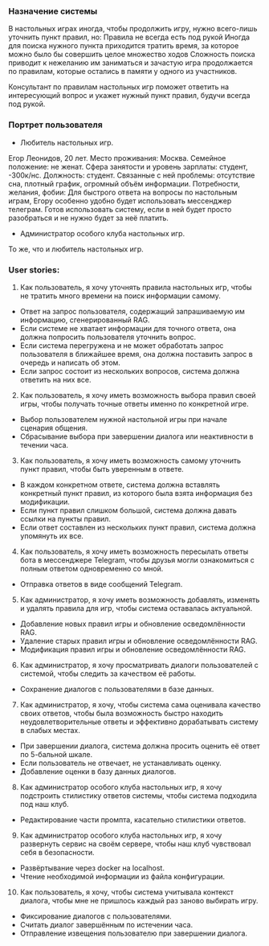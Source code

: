 ### Назначение системы

В настольных играх иногда, чтобы продолжить игру, нужно всего-лишь уточнить пункт правил, но:
Правила не всегда есть под рукой
Иногда для поиска нужного пункта приходится тратить время, за которое можно было бы совершить целое множество ходов
Сложность поиска приводит к нежеланию им заниматься и зачастую игра продолжается по правилам, которые остались в памяти у одного из участников.

Консультант по правилам настольных игр поможет ответить на интересующий вопрос и укажет нужный пункт правил, будучи всегда под рукой.


### Портрет пользователя

- Любитель настольных игр.

Егор Леонидов, 20 лет.
Место проживания: Москва.
Семейное положение: не женат.
Сфера занятости и уровень зарплаты: студент, -300к/нс.
Должность: студент.
Связанные с ней проблемы: отсутствие сна, плотный график, огромный объём информации.
Потребности, желания, фобии: Для быстрого ответа на вопросы по настольным играм, Егору особенно удобно будет использовать мессенджер телеграм. Готов использовать систему, если в ней будет просто разобраться и не нужно будет за неё платить.

- Администратор особого клуба настольных игр.

То же, что и любитель настольных игр.

### User stories:

1. Как пользователь, я хочу уточнять правила настольных игр, чтобы не тратить много времени на поиск информации самому.

- Ответ на запрос пользователя, содержащий запрашиваемую им информацию, сгенерированный RAG.
- Если системе не хватает информации для точного ответа, она должна попросить пользователя уточнить вопрос.
- Если система перегружена и не может обработать запрос пользователя в ближайшее время, она должна поставить запрос в очередь и написать об этом.
- Если запрос состоит из нескольких вопросов, система должна ответить на них все.

2. Как пользователь, я хочу иметь возможность выбора правил своей игры, чтобы получать точные ответы именно по конкретной игре.

- Выбор пользователем нужной настольной игры при начале сценария общения.
- Сбрасывание выбора при завершении диалога или неактивности в течении часа.

3. Как пользователь, я хочу иметь возможность самому уточнить пункт правил, чтобы быть уверенным в ответе.

- В каждом конкретном ответе, система должна вставлять конкретный пункт правил, из которого была взята информация без модификации.
- Если пункт правил слишком большой, система должна давать ссылки на пункты правил.
- Если ответ составлен из нескольких пункт правил, система должна упомянуть их все.

4. Как пользователь, я хочу иметь возможность пересылать ответы бота в мессенджере Telegram, чтобы друзья могли ознакомиться с полным ответом одновременно со мной.

- Отправка ответов в виде сообщений Telegram.

5. Как администратор, я хочу иметь возможность добавлять, изменять и удалять правила для игр, чтобы система оставалась актуальной.

- Добавление новых правил игры и обновление осведомлённости RAG.
- Удаление старых правил игры и обновление осведомлённости RAG.
- Модификация правил игры и обновление осведомлённости RAG.

6. Как администратор, я хочу просматривать диалоги пользователей с системой, чтобы следить за качеством её работы.

- Сохранение диалогов с пользователями в базе данных.

7. Как администратор, я хочу, чтобы система сама оценивала качество своих ответов, чтобы была возможность быстро находить неудовлетворительные ответы и эффективно дорабатывать систему в слабых местах.

- При завершении диалога, система должна просить оценить её ответ по 5-бальной шкале.
- Если пользователь не отвечает, не устанавливать оценку.
- Добавление оценки в базу данных диалогов.

8. Как администратор особого клуба настольных игр, я хочу подстроить стилистику ответов системы, чтобы система подходила под наш клуб.

- Редактирование части промпта, касательно стилистики ответов.

9. Как администратор особого клуба настольных игр, я хочу развернуть сервис на своём сервере, чтобы наш клуб чувствовал себя в безопасности.

- Развёртывание через docker на localhost.
- Чтение необходимой информации из файла конфигурации.

10. Как пользователь, я хочу, чтобы система учитывала контекст диалога, чтобы мне не пришлось каждый раз заново выбирать игру.

- Фиксирование диалогов с пользователями.
- Считать диалог завершённым по истечении часа.
- Отправление извещения пользователю при завершении диалога.
